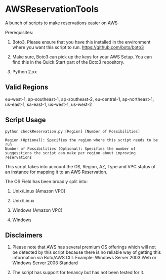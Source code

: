 # AWSReservationTools
A bunch of scripts to make reservations easier on AWS

Prerequisites:

1. Boto3, Please ensure that you have this installed in the environment where you want this script to run. https://github.com/boto/boto3 

2. Make sure, Boto3 can pick up the keys for your AWS Setup. You can find this in the Quick Start part of the Boto3 repository.

3. Python 2.xx

Valid Regions
------------- 
eu-west-1, ap-southeast-1, ap-southeast-2, eu-central-1, ap-northeast-1, us-east-1, sa-east-1, us-west-1, us-west-2

Script Usage
------------- 
```
python checkReservation.py [Region] [Number of Possibilities]

Region (Optional): Specifies the region where this script needs to be run
Number of Possibilities (Optional): Specifies the number of suggesstions the script can make per region about improving reservations
```
This script takes into account the OS, Region, AZ, Type and VPC status of an instance for mapping it to an AWS Reservation.

The OS Field has been broadly split into:

1. Unix/Linux (Amazon VPC)

2. Unix/Linux

3. Windows (Amazon VPC)

4. Windows

Disclaimers
-------------

1. Please note that AWS has several premium OS offerings which will not be detected by this script because there is no reliable way of getting this information via Boto/AWS CLI. Example:
Windows Server 2003 Web or Windows Server 2003 Standard

2. The script has support for tenancy but has not been tested for it.
